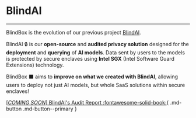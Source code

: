 # BlindAI
_________________________________________

BlindBox is the evolution of our previous project [BlindAI](https://blindai.mithrilsecurity.io/en/latest/).

BlindAI 🔒 is our **open-source** and **audited privacy solution** designed for the **deployment** and **querying** of **AI models**. Data sent by users to the models is protected by secure enclaves using **Intel SGX** (Intel Software Guard Extensions) technology. 

BlindBox ⬛ aims to **improve on what we created with BlindAI**, allowing users to deploy not just AI models, but whole SaaS solutions within secure enclaves!

[[*COMING SOON*] BlindAI's Audit Report :fontawesome-solid-book:](#){ .md-button .md-button--primary }